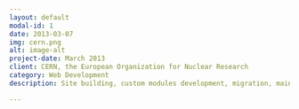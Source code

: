 ```yaml
---
layout: default
modal-id: 1
date: 2013-03-07
img: cern.png
alt: image-alt
project-date: March 2013
client: CERN, the European Organization for Nuclear Research
category: Web Development
description: Site building, custom modules development, migration, maintenance for <a href="https://home.cern">CERN core website</a> and other satellite websites (ie. <a href="https://press.cern">CERN Press</a>, <a href="http://entice.web.cern.ch">Entice project</a>). / Drupal 7, SASS, LDAP, JSON

---
```

